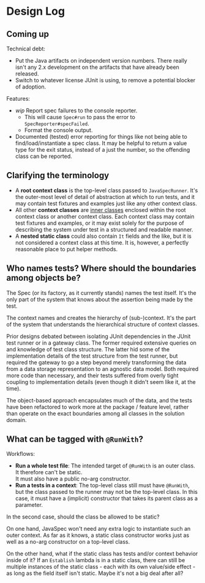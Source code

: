 # Design Log

## Coming up

Technical debt:

- Put the Java artifacts on independent version numbers.  There really isn't any 2.x development on the artifacts that
  have already been released.
- Switch to whatever license JUnit is using, to remove a potential blocker of adoption.


Features:

- *wip* Report spec failures to the console reporter.
  - This will cause `Spec#run` to pass the error to `SpecReporter#specFailed`.
  - Format the console output.
- Documented (tested) error reporting for things like not being able to find/load/instantiate a spec class.
  It may be helpful to return a value type for the exit status, instead of a just the number, so the offending class can
  be reported.


## Clarifying the terminology

- A **root context class** is the top-level class passed to `JavaSpecRunner`.  It's the outer-most level of detail
  of abstraction at which to run tests, and it may contain test fixtures and examples just like any other context class.
- All other **context classes** are [inner classes](https://docs.oracle.com/javase/tutorial/java/javaOO/nested.html) 
  enclosed within the root context class or another context class.  Each context class may contain test fixtures and
  examples, or it may exist solely for the purpose of describing the system under test in a structured and readable
  manner.
- A **nested static class** could also contain `It` fields and the like, but it is not considered a context class at
  this time.  It is, however, a perfectly reasonable place to put helper methods.


## Who names tests?  Where should the boundaries among objects be?

The Spec (or its factory, as it currently stands) names the test itself.  It's the only part of the system that knows
about the assertion being made by the test.

The context names and creates the hierarchy of (sub-)context.  It's the part of the system that understands the
hierarchical structure of context classes.

Prior designs debated between isolating JUnit dependencies in the JUnit test runner or in a gateway class.  The former
required extensive queries on and knowledge of test class structure.  The latter hid some of the implementation details
of the test structure from the test runner, but required the gateway to go a step beyond merely transforming the data
from a data storage representation to an agnostic data model.  Both required more code than necessary, and their tests
suffered from overly tight coupling to implementation details (even though it didn't seem like it, at the time).

The object-based approach encapsulates much of the data, and the tests have been refactored to work more at the
package / feature level, rather than operate on the exact boundaries among all classes in the solution domain.


## What can be tagged with `@RunWith`?

Workflows:

- **Run a whole test file**: The intended target of `@RunWith` is an outer class.  It therefore can't be static.  
  It must also have a public no-arg constructor.
- **Run a tests in a context**: The top-level class still must have `@RunWith`, but the class passed to the runner may
  not be the top-level class.  In this case, it must have a (implicit) constructor that takes its parent class as a
  parameter.

In the second case, should the class be allowed to be static?

On one hand, JavaSpec won't need any extra logic to instantiate such an outer context.  As far as it knows, a static
class constructor works just as well as a no-arg constructor on a top-level class.

On the other hand, what if the static class has tests and/or context behavior inside of it?  If an `Establish` lambda
is in a static class, there can still be multiple instances of the static class - each with its own value/side effect -
as long as the field itself isn't static.  Maybe it's not a big deal after all?

